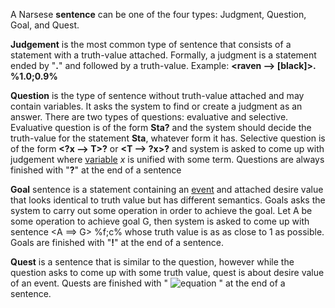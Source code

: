 A Narsese **sentence** can be one of the four types: Judgment, Question, Goal, and Quest.

**Judgement** is the most common type of sentence that consists of a statement with a truth-value attached. Formally, a judgment is a statement ended by "**.**" and followed by a truth-value. Example: **<raven --> [black]>. %1.0;0.9%**

**Question** is the type of sentence without truth-value attached and may contain variables. It asks the system to find or create a judgment as an answer. There are two types of questions: evaluative and selective. Evaluative question is of the form **Sta?** and the system should decide the truth-value for the statement **Sta**, whatever form it has. Selective question is of the form **<?x --> T>?** or **<T --> ?x>?** and system is asked to come up with judgement where [variable](https://github.com/opennars/opennars/wiki/Use-of-Variables-in-OpenNARS) _x_ is unified with some term. Questions are always finished with "**?**" at the end of a sentence

**Goal** sentence is a statement containing an [event](https://github.com/opennars/opennars/wiki/Temporal-Inference) and attached desire value that looks identical to truth value but has different semantics. Goals asks the system to carry out some operation in order to achieve the goal. Let A be some operation to achieve goal G, then system is asked to come up with sentence <A ==> G> %f;c% whose truth value is as as close to 1 as possible. Goals are finished with "**!**" at the end of a sentence. 

**Quest** is a sentence that is similar to the question, however while the question asks to come up with some truth value, quest is about desire value of an event. Quests are finished with " ![equation](http://bit.ly/2S18QfZ) " at the end of a sentence.


